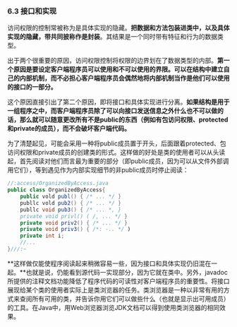 ### 6.3 接口和实现
访问权限的控制常被称为是具体实现的隐藏。**把数据和方法包装进类中，以及具体实现的隐藏，带共同披称作是封装**。其结果是一个同时带有特征和行为的数据类型。

出于两个很重要的原因，访问权限控制将权限的边界划在了数据类型的内部。**第一个原因是要设定客户端程序员可以使用和不可以使用的界限。可以在结构中建立自己的内部机制，而不必担心客户端程序员会偶然地将内部机制当作是他们可以使用的接口的一部分。**

这个原因直接引出了第二个原因，即将接口和具体实现进行分离。**如果结构是用于一组程序之中，而客户端程序员除了可以向接口发送信息之外什么也不可以做的话，那么就可以随意更改所有不是public的东西（例如有包访问权限、protected和private的成员），而不会破坏客户端代码。**

为了清楚起见，可能会采用一种将public成员置于开头，后面跟着protected、包访问权限和private成员的创建类的形式。这样做的好处是类的使用者可以从头读起，首先阅读对他们而言最为重要的部分（即public成员，因为可以从文件外部调用它们），等到遇见作为内部实现细节的非public成员时停止阅读：

```java
//:access/OrganizedByAccess.java
public class OrganizedByAccess{
    public vold publ() { /* ... */ }
    publlc vold pub2() { /* ... */ }
    publlc void pub3() { /* ... *, }
    private void privl() ( /, ... */ }
    private void priv2() { /* ... */ }
    private void priv3() { /*: -.. */ )
    private int i;
    //...
}///:~
```
**这样做仅能使程序阅读起来稍微容易一些，因为接口和具体实现仍旧混在一起。**也就是说，仍能看到源代码一实现部分，因为它就在类中。另外，javadoc所提供的注释文档功能降低了程序代码的可读性对客户端程序员的重要性。将接口展现给某个类的使用者实际上是类浏览器的任务。类浏览器是一种以非常有用的方式来查阅所有可用的类，并告诉你用它们可以做些什么（也就是显示出可用成员）的工具。在Java中，用Web浏览器浏览JDK文档可以得到使用类浏览器的相同效果。